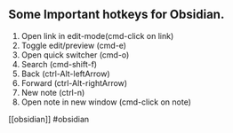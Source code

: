 ## Some Important hotkeys for Obsidian.

1. Open link in edit-mode(cmd-click on link)
2. Toggle edit/preview (cmd-e)
3. Open quick switcher (cmd-o)
4. Search (cmd-shift-f)
5. Back (ctrl-Alt-leftArrow)
6. Forward (ctrl-Alt-rightArrow)
7. New note (ctrl-n)
8. Open note in new window (cmd-click on note)

[[obsidian]] #obsidian 